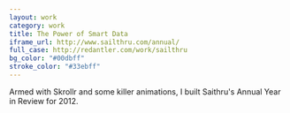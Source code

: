 ```yaml
---              
layout: work
category: work
title: The Power of Smart Data
iframe_url: http://www.sailthru.com/annual/
full_case: http://redantler.com/work/sailthru
bg_color: "#00dbff"
stroke_color: "#33ebff"
---
```

Armed with Skrollr and some killer animations, I built Saithru's Annual Year in Review for 2012.